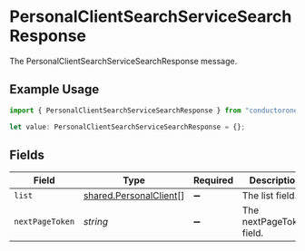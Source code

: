 # PersonalClientSearchServiceSearchResponse

The PersonalClientSearchServiceSearchResponse message.

## Example Usage

```typescript
import { PersonalClientSearchServiceSearchResponse } from "conductorone-sdk-typescript/sdk/models/shared";

let value: PersonalClientSearchServiceSearchResponse = {};
```

## Fields

| Field                                                                   | Type                                                                    | Required                                                                | Description                                                             |
| ----------------------------------------------------------------------- | ----------------------------------------------------------------------- | ----------------------------------------------------------------------- | ----------------------------------------------------------------------- |
| `list`                                                                  | [shared.PersonalClient](../../../sdk/models/shared/personalclient.md)[] | :heavy_minus_sign:                                                      | The list field.                                                         |
| `nextPageToken`                                                         | *string*                                                                | :heavy_minus_sign:                                                      | The nextPageToken field.                                                |